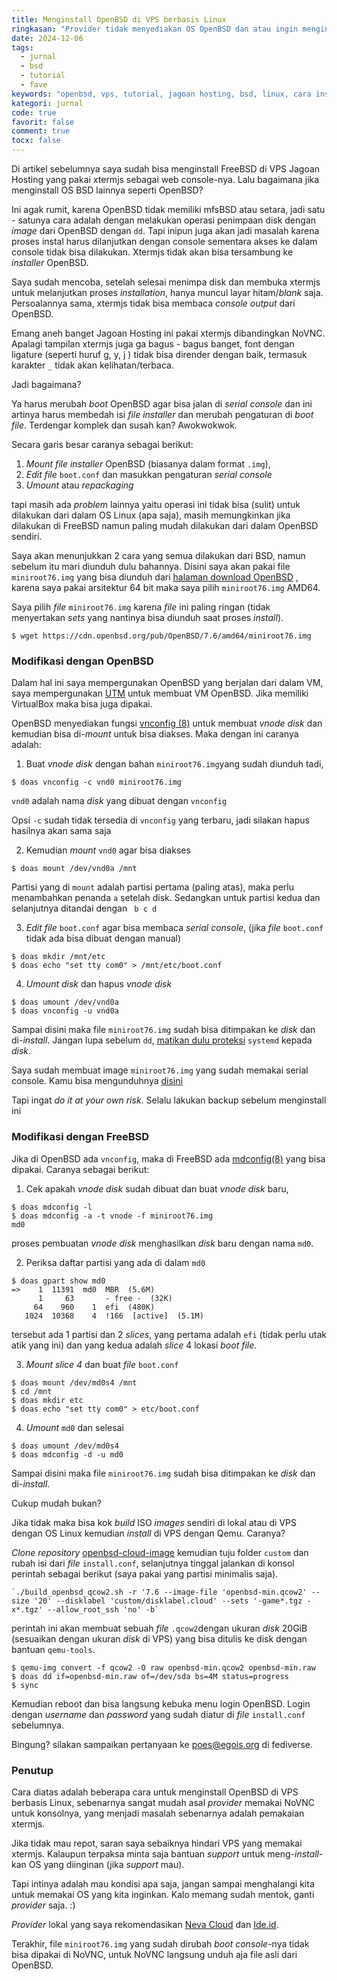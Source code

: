 ```yaml
---
title: Menginstall OpenBSD di VPS berbasis Linux
ringkasan: "Provider tidak menyediakan OS OpenBSD dan atau ingin menginstall sendiri?"
date: 2024-12-06
tags:
  - jurnal
  - bsd
  - tutorial
  - fave
keywords: "openbsd, vps, tutorial, jagoan hosting, bsd, linux, cara install, xtermjs"
kategori: jurnal
code: true
favorit: false
comment: true
tocx: false
---
```


Di artikel sebelumnya saya sudah bisa menginstall FreeBSD di VPS Jagoan Hosting yang pakai xtermjs sebagai web console-nya. Lalu bagaimana jika menginstall OS BSD lainnya seperti OpenBSD?

Ini agak rumit, karena OpenBSD tidak memiliki mfsBSD atau setara, jadi satu - satunya cara adalah dengan melakukan operasi penimpaan disk dengan _image_ dari OpenBSD dengan `dd`. Tapi inipun juga akan jadi masalah karena proses instal harus dilanjutkan dengan console sementara akses ke dalam console tidak bisa dilakukan. Xtermjs tidak akan bisa tersambung ke _installer_ OpenBSD.

Saya sudah mencoba, setelah selesai menimpa disk dan membuka xtermjs untuk melanjutkan proses _installation_, hanya muncul layar hitam/_blank_ saja. Persoalannya sama, xtermjs tidak bisa membaca _console output_ dari OpenBSD.

Emang aneh banget Jagoan Hosting ini pakai xtermjs dibandingkan NoVNC. Apalagi tampilan xtermjs juga ga bagus - bagus banget, font dengan ligature (seperti huruf g, y, j ) tidak bisa dirender dengan baik, termasuk karakter `_` tidak akan kelihatan/terbaca.

Jadi bagaimana?

Ya harus merubah _boot_ OpenBSD agar bisa jalan di _serial console_ dan ini artinya harus membedah isi _file installer_ dan merubah pengaturan di _boot file_. Terdengar komplek dan susah kan? Awokwokwok.

Secara garis besar caranya sebagai berikut:

1. _Mount file installer_ OpenBSD (biasanya dalam format `.img`),
2. _Edit file_ `boot.conf` dan masukkan pengaturan _serial console_
3. _Umount_ atau _repackaging_

tapi masih ada _problem_ lainnya yaitu operasi ini tidak bisa (sulit) untuk dilakukan dari dalam OS Linux (apa saja), masih memungkinkan jika dilakukan di FreeBSD namun paling mudah dilakukan dari dalam OpenBSD sendiri.

Saya akan menunjukkan 2 cara yang semua dilakukan dari BSD, namun sebelum itu mari diunduh dulu bahannya. Disini saya akan pakai file `miniroot76.img` yang bisa diunduh dari [halaman download OpenBSD](https://www.openbsd.org/faq/faq4.html#Download) , karena saya pakai arsitektur 64 bit maka saya pilih `miniroot76.img` AMD64.

Saya pilih _file_ `miniroot76.img` karena _file_ ini paling ringan (tidak menyertakan _sets_ yang nantinya bisa diunduh saat proses _install_).

```shell-session
$ wget https://cdn.openbsd.org/pub/OpenBSD/7.6/amd64/miniroot76.img
```

### Modifikasi dengan OpenBSD

Dalam hal ini saya mempergunakan OpenBSD yang berjalan dari dalam VM, saya mempergunakan [UTM](https://mac.getutm.app/) untuk membuat VM OpenBSD. Jika memiliki VirtualBox maka bisa juga dipakai.

OpenBSD menyediakan fungsi [vnconfig (8)](https://man.openbsd.org/vnconfig) untuk membuat _vnode disk_ dan kemudian bisa di-_mount_ untuk bisa diakses. Maka dengan ini caranya adalah:

1. Buat _vnode disk_ dengan bahan `miniroot76.img`yang sudah diunduh tadi,

```shell-session
$ doas vnconfig -c vnd0 miniroot76.img
```

`vnd0` adalah nama _disk_ yang dibuat dengan `vnconfig`

<div class="postnotes">
    <p>Opsi <code>-c</code> sudah tidak tersedia di <code>vnconfig</code> yang terbaru, jadi silakan hapus hasilnya akan sama saja</p>
</div>

2. Kemudian _mount_ `vnd0` agar bisa diakses

```shell-session
$ doas mount /dev/vnd0a /mnt
```

<div class="postnotes">
    <p>Partisi yang di <code>mount</code> adalah partisi pertama (paling atas), maka perlu menambahkan penanda <code>a</code> setelah disk. Sedangkan untuk partisi kedua dan selanjutnya ditandai dengan <code> b c d</code></p>
</div>

3. _Edit file_ `boot.conf` agar bisa membaca _serial console_, (jika _file_ `boot.conf` tidak ada bisa dibuat dengan manual)

```shell-session
$ doas mkdir /mnt/etc
$ doas echo "set tty com0" > /mnt/etc/boot.conf
```

4. _Umount disk_ dan hapus _vnode disk_

```shell-session
$ doas umount /dev/vnd0a
$ doas vnconfig -u vnd0a
```

Sampai disini maka file `miniroot76.img` sudah bisa ditimpakan ke _disk_ dan di-_install_. Jangan lupa sebelum `dd`, [matikan dulu proteksi](/jurnal/menginstall-freebsd-di-vps-berbasis-linux/#postnotes-systemd) `systemd` kepada _disk_.

<div class="postnotes">
    <p>Saya sudah membuat image <code>miniroot76.img</code> yang sudah memakai serial console. Kamu bisa mengunduhnya <a href="https://egois.org/files/openbsd/">disini</a></p>
    <p>Tapi ingat <i>do it at your own risk</i>. Selalu lakukan backup sebelum menginstall ini</p>
</div>

### Modifikasi dengan FreeBSD

Jika di OpenBSD ada `vnconfig`, maka di FreeBSD ada [mdconfig(8)](<https://man.freebsd.org/cgi/man.cgi?mdconfig(8)>) yang bisa dipakai. Caranya sebagai berikut:

1. Cek apakah _vnode disk_ sudah dibuat dan buat _vnode disk_ baru,

```shell-session
$ doas mdconfig -l
$ doas mdconfig -a -t vnode -f miniroot76.img
md0
```

proses pembuatan _vnode disk_ menghasilkan _disk_ baru dengan nama `md0`.

2. Periksa daftar partisi yang ada di dalam `md0`

```shell-session
$ doas gpart show md0
=>    1  11391  md0  MBR  (5.6M)
      1     63       - free -  (32K)
     64    960    1  efi  (480K)
   1024  10368    4  !166  [active]  (5.1M)
```

tersebut ada 1 partisi dan 2 _slices_, yang pertama adalah `efi` (tidak perlu utak atik yang ini) dan yang kedua adalah _slice_ 4 lokasi _boot file_.

3. _Mount slice 4_ dan buat _file_ `boot.conf`

```shell-session
$ doas mount /dev/md0s4 /mnt
$ cd /mnt
$ doas mkdir etc
$ doas echo "set tty com0" > etc/boot.conf
```

4. _Umount_ `md0` dan selesai

```shell-session
$ doas umount /dev/md0s4
$ doas mdconfig -d -u md0
```

Sampai disini maka file `miniroot76.img` sudah bisa ditimpakan ke _disk_ dan di-_install_.

Cukup mudah bukan?

Jika tidak maka bisa kok _build_ ISO _images_ sendiri di lokal atau di VPS dengan OS Linux kemudian _install_ di VPS dengan Qemu. Caranya?

_Clone repository_ [openbsd-cloud-image](https://github.com/hcartiaux/openbsd-cloud-image) kemudian tuju folder `custom` dan rubah isi dari _file_ `install.conf`, selanjutnya tinggal jalankan di konsol perintah sebagai berikut (saya pakai yang partisi minimalis saja).

```shell-session
`./build_openbsd_qcow2.sh -r '7.6 --image-file 'openbsd-min.qcow2' --size '20' --disklabel 'custom/disklabel.cloud' --sets '-game*.tgz -x*.tgz' --allow_root_ssh 'no' -b`
```

perintah ini akan membuat sebuah _file_ `.qcow2`dengan ukuran _disk_ 20GiB (sesuaikan dengan ukuran _disk_ di VPS) yang bisa ditulis ke disk dengan bantuan `qemu-tools`.

```shell-session
$ qemu-img convert -f qcow2 -O raw openbsd-min.qcow2 openbsd-min.raw
$ doas dd if=openbsd-min.raw of=/dev/sda bs=4M status=progress
$ sync
```

Kemudian reboot dan bisa langsung kebuka menu login OpenBSD. Login dengan _username_ dan _password_ yang sudah diatur di _file_ `install.conf` sebelumnya.

Bingung? silakan sampaikan pertanyaan ke [poes@egois.org](https://sok.egois.org) di fediverse.

### Penutup

Cara diatas adalah beberapa cara untuk menginstall OpenBSD di VPS berbasis Linux, sebenarnya sangat mudah asal _provider_ memakai NoVNC untuk konsolnya, yang menjadi masalah sebenarnya adalah pemakaian xtermjs.

Jika tidak mau repot, saran saya sebaiknya hindari VPS yang memakai xtermjs. Kalaupun terpaksa minta saja bantuan _support_ untuk meng-_install_-kan OS yang diinginan (jika _support_ mau).

Tapi intinya adalah mau kondisi apa saja, jangan sampai menghalangi kita untuk memakai OS yang kita inginkan. Kalo memang sudah mentok, ganti _provider_ saja. :)

_Provider_ lokal yang saya rekomendasikan [Neva Cloud](https://nevacloud.com) dan [Ide.id](https://ide.id).

Terakhir, file `miniroot76.img` yang sudah dirubah _boot console_-nya tidak bisa dipakai di NoVNC, untuk NoVNC langsung unduh aja file asli dari OpenBSD.
